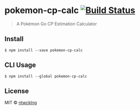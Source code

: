 # pokemon-cp-calc [![Build Status](https://travis-ci.org/ntwcklng/pokemon-cp-calc.svg?branch=master)](https://travis-ci.org/ntwcklng/pokemon-cp-calc)

> A Pokémon Go CP Estimation Calculator


## Install

```
$ npm install --save pokemon-cp-calc
```


## CLI Usage

```
$ npm install --global pokemon-cp-calc
```



## License

MIT © [ntwcklng](https://github.com/ntwcklng/pokemon-cp-calculator)

